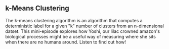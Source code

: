 ## k-Means Clustering

The k-means clustering algorithm is an algorithm that computes a deterministic label for a given "k" number of clusters from an n-dimensional datset. This mini-episode explores how Yoshi, our lilac crowned amazon's biological processes might be a useful way of measuring where she sits when there are no humans around. Listen to find out how!
